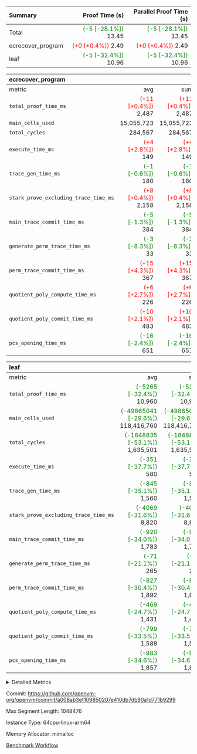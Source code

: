 | Summary | Proof Time (s) | Parallel Proof Time (s) |
|:---|---:|---:|
| Total | <span style='color: green'>(-5 [-28.1%])</span> 13.45 | <span style='color: green'>(-5 [-28.1%])</span> 13.45 |
| ecrecover_program | <span style='color: red'>(+0 [+0.4%])</span> 2.49 | <span style='color: red'>(+0 [+0.4%])</span> 2.49 |
| leaf | <span style='color: green'>(-5 [-32.4%])</span> 10.96 | <span style='color: green'>(-5 [-32.4%])</span> 10.96 |


| ecrecover_program |||||
|:---|---:|---:|---:|---:|
|metric|avg|sum|max|min|
| `total_proof_time_ms ` | <span style='color: red'>(+11 [+0.4%])</span> 2,487 | <span style='color: red'>(+11 [+0.4%])</span> 2,487 | <span style='color: red'>(+11 [+0.4%])</span> 2,487 | <span style='color: red'>(+11 [+0.4%])</span> 2,487 |
| `main_cells_used     ` |  15,055,723 |  15,055,723 |  15,055,723 |  15,055,723 |
| `total_cycles        ` |  284,567 |  284,567 |  284,567 |  284,567 |
| `execute_time_ms     ` | <span style='color: red'>(+4 [+2.8%])</span> 149 | <span style='color: red'>(+4 [+2.8%])</span> 149 | <span style='color: red'>(+4 [+2.8%])</span> 149 | <span style='color: red'>(+4 [+2.8%])</span> 149 |
| `trace_gen_time_ms   ` | <span style='color: green'>(-1 [-0.6%])</span> 180 | <span style='color: green'>(-1 [-0.6%])</span> 180 | <span style='color: green'>(-1 [-0.6%])</span> 180 | <span style='color: green'>(-1 [-0.6%])</span> 180 |
| `stark_prove_excluding_trace_time_ms` | <span style='color: red'>(+8 [+0.4%])</span> 2,158 | <span style='color: red'>(+8 [+0.4%])</span> 2,158 | <span style='color: red'>(+8 [+0.4%])</span> 2,158 | <span style='color: red'>(+8 [+0.4%])</span> 2,158 |
| `main_trace_commit_time_ms` | <span style='color: green'>(-5 [-1.3%])</span> 384 | <span style='color: green'>(-5 [-1.3%])</span> 384 | <span style='color: green'>(-5 [-1.3%])</span> 384 | <span style='color: green'>(-5 [-1.3%])</span> 384 |
| `generate_perm_trace_time_ms` | <span style='color: green'>(-3 [-8.3%])</span> 33 | <span style='color: green'>(-3 [-8.3%])</span> 33 | <span style='color: green'>(-3 [-8.3%])</span> 33 | <span style='color: green'>(-3 [-8.3%])</span> 33 |
| `perm_trace_commit_time_ms` | <span style='color: red'>(+15 [+4.3%])</span> 367 | <span style='color: red'>(+15 [+4.3%])</span> 367 | <span style='color: red'>(+15 [+4.3%])</span> 367 | <span style='color: red'>(+15 [+4.3%])</span> 367 |
| `quotient_poly_compute_time_ms` | <span style='color: red'>(+6 [+2.7%])</span> 226 | <span style='color: red'>(+6 [+2.7%])</span> 226 | <span style='color: red'>(+6 [+2.7%])</span> 226 | <span style='color: red'>(+6 [+2.7%])</span> 226 |
| `quotient_poly_commit_time_ms` | <span style='color: red'>(+10 [+2.1%])</span> 483 | <span style='color: red'>(+10 [+2.1%])</span> 483 | <span style='color: red'>(+10 [+2.1%])</span> 483 | <span style='color: red'>(+10 [+2.1%])</span> 483 |
| `pcs_opening_time_ms ` | <span style='color: green'>(-16 [-2.4%])</span> 651 | <span style='color: green'>(-16 [-2.4%])</span> 651 | <span style='color: green'>(-16 [-2.4%])</span> 651 | <span style='color: green'>(-16 [-2.4%])</span> 651 |

| leaf |||||
|:---|---:|---:|---:|---:|
|metric|avg|sum|max|min|
| `total_proof_time_ms ` | <span style='color: green'>(-5265 [-32.4%])</span> 10,960 | <span style='color: green'>(-5265 [-32.4%])</span> 10,960 | <span style='color: green'>(-5265 [-32.4%])</span> 10,960 | <span style='color: green'>(-5265 [-32.4%])</span> 10,960 |
| `main_cells_used     ` | <span style='color: green'>(-49865041 [-29.6%])</span> 118,416,760 | <span style='color: green'>(-49865041 [-29.6%])</span> 118,416,760 | <span style='color: green'>(-49865041 [-29.6%])</span> 118,416,760 | <span style='color: green'>(-49865041 [-29.6%])</span> 118,416,760 |
| `total_cycles        ` | <span style='color: green'>(-1848835 [-53.1%])</span> 1,635,501 | <span style='color: green'>(-1848835 [-53.1%])</span> 1,635,501 | <span style='color: green'>(-1848835 [-53.1%])</span> 1,635,501 | <span style='color: green'>(-1848835 [-53.1%])</span> 1,635,501 |
| `execute_time_ms     ` | <span style='color: green'>(-351 [-37.7%])</span> 580 | <span style='color: green'>(-351 [-37.7%])</span> 580 | <span style='color: green'>(-351 [-37.7%])</span> 580 | <span style='color: green'>(-351 [-37.7%])</span> 580 |
| `trace_gen_time_ms   ` | <span style='color: green'>(-845 [-35.1%])</span> 1,560 | <span style='color: green'>(-845 [-35.1%])</span> 1,560 | <span style='color: green'>(-845 [-35.1%])</span> 1,560 | <span style='color: green'>(-845 [-35.1%])</span> 1,560 |
| `stark_prove_excluding_trace_time_ms` | <span style='color: green'>(-4069 [-31.6%])</span> 8,820 | <span style='color: green'>(-4069 [-31.6%])</span> 8,820 | <span style='color: green'>(-4069 [-31.6%])</span> 8,820 | <span style='color: green'>(-4069 [-31.6%])</span> 8,820 |
| `main_trace_commit_time_ms` | <span style='color: green'>(-920 [-34.0%])</span> 1,783 | <span style='color: green'>(-920 [-34.0%])</span> 1,783 | <span style='color: green'>(-920 [-34.0%])</span> 1,783 | <span style='color: green'>(-920 [-34.0%])</span> 1,783 |
| `generate_perm_trace_time_ms` | <span style='color: green'>(-71 [-21.1%])</span> 265 | <span style='color: green'>(-71 [-21.1%])</span> 265 | <span style='color: green'>(-71 [-21.1%])</span> 265 | <span style='color: green'>(-71 [-21.1%])</span> 265 |
| `perm_trace_commit_time_ms` | <span style='color: green'>(-827 [-30.4%])</span> 1,892 | <span style='color: green'>(-827 [-30.4%])</span> 1,892 | <span style='color: green'>(-827 [-30.4%])</span> 1,892 | <span style='color: green'>(-827 [-30.4%])</span> 1,892 |
| `quotient_poly_compute_time_ms` | <span style='color: green'>(-469 [-24.7%])</span> 1,431 | <span style='color: green'>(-469 [-24.7%])</span> 1,431 | <span style='color: green'>(-469 [-24.7%])</span> 1,431 | <span style='color: green'>(-469 [-24.7%])</span> 1,431 |
| `quotient_poly_commit_time_ms` | <span style='color: green'>(-799 [-33.5%])</span> 1,588 | <span style='color: green'>(-799 [-33.5%])</span> 1,588 | <span style='color: green'>(-799 [-33.5%])</span> 1,588 | <span style='color: green'>(-799 [-33.5%])</span> 1,588 |
| `pcs_opening_time_ms ` | <span style='color: green'>(-983 [-34.6%])</span> 1,857 | <span style='color: green'>(-983 [-34.6%])</span> 1,857 | <span style='color: green'>(-983 [-34.6%])</span> 1,857 | <span style='color: green'>(-983 [-34.6%])</span> 1,857 |



<details>
<summary>Detailed Metrics</summary>

| group | num_segments | keygen_time_ms | commit_exe_time_ms |
| --- | --- | --- | --- |
| ecrecover_program | 1 | 1,163 | 11 | 

| group | air_name | quotient_deg | interactions | constraints |
| --- | --- | --- | --- | --- |
| ecrecover_program | AccessAdapterAir<16> | 4 | 5 | 11 | 
| ecrecover_program | AccessAdapterAir<2> | 4 | 5 | 11 | 
| ecrecover_program | AccessAdapterAir<32> | 4 | 5 | 11 | 
| ecrecover_program | AccessAdapterAir<4> | 4 | 5 | 11 | 
| ecrecover_program | AccessAdapterAir<64> | 4 | 5 | 11 | 
| ecrecover_program | AccessAdapterAir<8> | 4 | 5 | 11 | 
| ecrecover_program | BitwiseOperationLookupAir<8> | 2 | 2 | 4 | 
| ecrecover_program | KeccakVmAir | 4 | 321 | 4,380 | 
| ecrecover_program | MemoryMerkleAir<8> | 4 | 4 | 38 | 
| ecrecover_program | PersistentBoundaryAir<8> | 4 | 3 | 5 | 
| ecrecover_program | PhantomAir | 4 | 3 | 4 | 
| ecrecover_program | Poseidon2PeripheryAir<BabyBearParameters>, 1> | 2 | 1 | 286 | 
| ecrecover_program | ProgramAir | 1 | 1 | 4 | 
| ecrecover_program | RangeTupleCheckerAir<2> | 1 | 1 | 4 | 
| ecrecover_program | Rv32HintStoreAir | 4 | 19 | 21 | 
| ecrecover_program | VariableRangeCheckerAir | 1 | 1 | 4 | 
| ecrecover_program | VmAirWrapper<Rv32BaseAluAdapterAir, BaseAluCoreAir<4, 8> | 4 | 19 | 30 | 
| ecrecover_program | VmAirWrapper<Rv32BaseAluAdapterAir, LessThanCoreAir<4, 8> | 4 | 17 | 35 | 
| ecrecover_program | VmAirWrapper<Rv32BaseAluAdapterAir, ShiftCoreAir<4, 8> | 4 | 23 | 84 | 
| ecrecover_program | VmAirWrapper<Rv32BranchAdapterAir, BranchEqualCoreAir<4> | 4 | 11 | 17 | 
| ecrecover_program | VmAirWrapper<Rv32BranchAdapterAir, BranchLessThanCoreAir<4, 8> | 4 | 13 | 32 | 
| ecrecover_program | VmAirWrapper<Rv32CondRdWriteAdapterAir, Rv32JalLuiCoreAir> | 4 | 10 | 15 | 
| ecrecover_program | VmAirWrapper<Rv32IsEqualModAdapterAir<2, 1, 32, 32>, ModularIsEqualCoreAir<32, 4, 8> | 4 | 25 | 217 | 
| ecrecover_program | VmAirWrapper<Rv32JalrAdapterAir, Rv32JalrCoreAir> | 4 | 16 | 16 | 
| ecrecover_program | VmAirWrapper<Rv32LoadStoreAdapterAir, LoadSignExtendCoreAir<4, 8> | 4 | 18 | 21 | 
| ecrecover_program | VmAirWrapper<Rv32LoadStoreAdapterAir, LoadStoreCoreAir<4> | 4 | 17 | 27 | 
| ecrecover_program | VmAirWrapper<Rv32MultAdapterAir, DivRemCoreAir<4, 8> | 4 | 25 | 72 | 
| ecrecover_program | VmAirWrapper<Rv32MultAdapterAir, MulHCoreAir<4, 8> | 4 | 24 | 23 | 
| ecrecover_program | VmAirWrapper<Rv32MultAdapterAir, MultiplicationCoreAir<4, 8> | 4 | 19 | 13 | 
| ecrecover_program | VmAirWrapper<Rv32RdWriteAdapterAir, Rv32AuipcCoreAir> | 4 | 11 | 12 | 
| ecrecover_program | VmAirWrapper<Rv32VecHeapAdapterAir<1, 2, 2, 32, 32>, FieldExpressionCoreAir> | 4 | 411 | 378 | 
| ecrecover_program | VmAirWrapper<Rv32VecHeapAdapterAir<2, 1, 1, 32, 32>, FieldExpressionCoreAir> | 4 | 156 | 150 | 
| ecrecover_program | VmAirWrapper<Rv32VecHeapAdapterAir<2, 2, 2, 32, 32>, FieldExpressionCoreAir> | 4 | 422 | 351 | 
| ecrecover_program | VmConnectorAir | 4 | 3 | 8 | 
| leaf | AccessAdapterAir<2> | 4 | 5 | 11 | 
| leaf | AccessAdapterAir<4> | 4 | 5 | 11 | 
| leaf | AccessAdapterAir<8> | 4 | 5 | 11 | 
| leaf | FriReducedOpeningAir | 4 | 39 | 60 | 
| leaf | NativePoseidon2Air<BabyBearParameters>, 1> | 4 | 136 | 530 | 
| leaf | PhantomAir | 4 | 3 | 4 | 
| leaf | ProgramAir | 1 | 1 | 4 | 
| leaf | VariableRangeCheckerAir | 1 | 1 | 4 | 
| leaf | VmAirWrapper<AluNativeAdapterAir, FieldArithmeticCoreAir> | 4 | 15 | 23 | 
| leaf | VmAirWrapper<BranchNativeAdapterAir, BranchEqualCoreAir<1> | 4 | 11 | 22 | 
| leaf | VmAirWrapper<JalNativeAdapterAir, JalCoreAir> | 4 | 7 | 6 | 
| leaf | VmAirWrapper<NativeAdapterAir<2, 0>, PublicValuesCoreAir> | 4 | 11 | 23 | 
| leaf | VmAirWrapper<NativeLoadStoreAdapterAir<1>, NativeLoadStoreCoreAir<1> | 4 | 15 | 16 | 
| leaf | VmAirWrapper<NativeLoadStoreAdapterAir<4>, NativeLoadStoreCoreAir<4> | 4 | 15 | 16 | 
| leaf | VmAirWrapper<NativeVectorizedAdapterAir<4>, FieldExtensionCoreAir> | 4 | 15 | 23 | 
| leaf | VmConnectorAir | 4 | 3 | 8 | 
| leaf | VolatileBoundaryAir | 4 | 4 | 16 | 

| group | air_name | idx | rows | prep_cols | perm_cols | main_cols | cells |
| --- | --- | --- | --- | --- | --- | --- | --- |
| leaf | AccessAdapterAir<2> | 0 | 1,048,576 |  | 12 | 11 | 24,117,248 | 
| leaf | AccessAdapterAir<4> | 0 | 524,288 |  | 12 | 13 | 13,107,200 | 
| leaf | AccessAdapterAir<8> | 0 | 512 |  | 12 | 17 | 14,848 | 
| leaf | FriReducedOpeningAir | 0 | 1,048,576 |  | 44 | 27 | 74,448,896 | 
| leaf | NativePoseidon2Air<BabyBearParameters>, 1> | 0 | 131,072 |  | 160 | 399 | 73,269,248 | 
| leaf | PhantomAir | 0 | 8,192 |  | 8 | 6 | 114,688 | 
| leaf | ProgramAir | 0 | 1,048,576 |  | 8 | 10 | 18,874,368 | 
| leaf | VariableRangeCheckerAir | 0 | 262,144 | 2 | 8 | 1 | 2,359,296 | 
| leaf | VmAirWrapper<AluNativeAdapterAir, FieldArithmeticCoreAir> | 0 | 1,048,576 |  | 20 | 29 | 51,380,224 | 
| leaf | VmAirWrapper<BranchNativeAdapterAir, BranchEqualCoreAir<1> | 0 | 262,144 |  | 16 | 23 | 10,223,616 | 
| leaf | VmAirWrapper<JalNativeAdapterAir, JalCoreAir> | 0 | 16,384 |  | 12 | 9 | 344,064 | 
| leaf | VmAirWrapper<NativeAdapterAir<2, 0>, PublicValuesCoreAir> | 0 | 64 |  | 16 | 23 | 2,496 | 
| leaf | VmAirWrapper<NativeLoadStoreAdapterAir<1>, NativeLoadStoreCoreAir<1> | 0 | 524,288 |  | 24 | 22 | 24,117,248 | 
| leaf | VmAirWrapper<NativeLoadStoreAdapterAir<4>, NativeLoadStoreCoreAir<4> | 0 | 131,072 |  | 24 | 31 | 7,208,960 | 
| leaf | VmAirWrapper<NativeVectorizedAdapterAir<4>, FieldExtensionCoreAir> | 0 | 262,144 |  | 20 | 38 | 15,204,352 | 
| leaf | VmConnectorAir | 0 | 2 | 1 | 8 | 4 | 24 | 
| leaf | VolatileBoundaryAir | 0 | 1,048,576 |  | 8 | 11 | 19,922,944 | 

| group | air_name | segment | rows | prep_cols | perm_cols | main_cols | cells |
| --- | --- | --- | --- | --- | --- | --- | --- |
| ecrecover_program | AccessAdapterAir<16> | 0 | 16,384 |  | 12 | 25 | 606,208 | 
| ecrecover_program | AccessAdapterAir<2> | 0 | 256 |  | 12 | 11 | 5,888 | 
| ecrecover_program | AccessAdapterAir<32> | 0 | 8,192 |  | 12 | 41 | 434,176 | 
| ecrecover_program | AccessAdapterAir<4> | 0 | 128 |  | 12 | 13 | 3,200 | 
| ecrecover_program | AccessAdapterAir<8> | 0 | 32,768 |  | 12 | 17 | 950,272 | 
| ecrecover_program | BitwiseOperationLookupAir<8> | 0 | 65,536 | 3 | 8 | 2 | 655,360 | 
| ecrecover_program | KeccakVmAir | 0 | 128 |  | 532 | 3,163 | 472,960 | 
| ecrecover_program | MemoryMerkleAir<8> | 0 | 4,096 |  | 12 | 32 | 180,224 | 
| ecrecover_program | PersistentBoundaryAir<8> | 0 | 4,096 |  | 8 | 20 | 114,688 | 
| ecrecover_program | PhantomAir | 0 | 64 |  | 8 | 6 | 896 | 
| ecrecover_program | Poseidon2PeripheryAir<BabyBearParameters>, 1> | 0 | 4,096 |  | 8 | 300 | 1,261,568 | 
| ecrecover_program | ProgramAir | 0 | 16,384 |  | 8 | 10 | 294,912 | 
| ecrecover_program | RangeTupleCheckerAir<2> | 0 | 524,288 | 2 | 8 | 1 | 4,718,592 | 
| ecrecover_program | Rv32HintStoreAir | 0 | 256 |  | 24 | 32 | 14,336 | 
| ecrecover_program | VariableRangeCheckerAir | 0 | 262,144 | 2 | 8 | 1 | 2,359,296 | 
| ecrecover_program | VmAirWrapper<Rv32BaseAluAdapterAir, BaseAluCoreAir<4, 8> | 0 | 131,072 |  | 28 | 36 | 8,388,608 | 
| ecrecover_program | VmAirWrapper<Rv32BaseAluAdapterAir, LessThanCoreAir<4, 8> | 0 | 2,048 |  | 24 | 37 | 124,928 | 
| ecrecover_program | VmAirWrapper<Rv32BaseAluAdapterAir, ShiftCoreAir<4, 8> | 0 | 16,384 |  | 28 | 53 | 1,327,104 | 
| ecrecover_program | VmAirWrapper<Rv32BranchAdapterAir, BranchEqualCoreAir<4> | 0 | 16,384 |  | 16 | 26 | 688,128 | 
| ecrecover_program | VmAirWrapper<Rv32BranchAdapterAir, BranchLessThanCoreAir<4, 8> | 0 | 32,768 |  | 20 | 32 | 1,703,936 | 
| ecrecover_program | VmAirWrapper<Rv32CondRdWriteAdapterAir, Rv32JalLuiCoreAir> | 0 | 8,192 |  | 16 | 18 | 278,528 | 
| ecrecover_program | VmAirWrapper<Rv32IsEqualModAdapterAir<2, 1, 32, 32>, ModularIsEqualCoreAir<32, 4, 8> | 0 | 4,096 |  | 32 | 166 | 811,008 | 
| ecrecover_program | VmAirWrapper<Rv32JalrAdapterAir, Rv32JalrCoreAir> | 0 | 8,192 |  | 20 | 28 | 393,216 | 
| ecrecover_program | VmAirWrapper<Rv32LoadStoreAdapterAir, LoadSignExtendCoreAir<4, 8> | 0 | 4,096 |  | 28 | 35 | 258,048 | 
| ecrecover_program | VmAirWrapper<Rv32LoadStoreAdapterAir, LoadStoreCoreAir<4> | 0 | 131,072 |  | 28 | 40 | 8,912,896 | 
| ecrecover_program | VmAirWrapper<Rv32MultAdapterAir, MulHCoreAir<4, 8> | 0 | 8 |  | 40 | 39 | 632 | 
| ecrecover_program | VmAirWrapper<Rv32MultAdapterAir, MultiplicationCoreAir<4, 8> | 0 | 4,096 |  | 28 | 31 | 241,664 | 
| ecrecover_program | VmAirWrapper<Rv32RdWriteAdapterAir, Rv32AuipcCoreAir> | 0 | 4,096 |  | 16 | 21 | 151,552 | 
| ecrecover_program | VmAirWrapper<Rv32VecHeapAdapterAir<1, 2, 2, 32, 32>, FieldExpressionCoreAir> | 0 | 2,048 |  | 416 | 543 | 1,964,032 | 
| ecrecover_program | VmAirWrapper<Rv32VecHeapAdapterAir<2, 1, 1, 32, 32>, FieldExpressionCoreAir> | 0 | 32 |  | 160 | 261 | 13,472 | 
| ecrecover_program | VmAirWrapper<Rv32VecHeapAdapterAir<2, 2, 2, 32, 32>, FieldExpressionCoreAir> | 0 | 1,024 |  | 428 | 619 | 1,072,128 | 
| ecrecover_program | VmConnectorAir | 0 | 2 | 1 | 8 | 4 | 24 | 

| group | idx | trace_gen_time_ms | total_proof_time_ms | total_cycles | total_cells | stark_prove_excluding_trace_time_ms | quotient_poly_compute_time_ms | quotient_poly_commit_time_ms | perm_trace_commit_time_ms | pcs_opening_time_ms | main_trace_commit_time_ms | main_cells_used | generate_perm_trace_time_ms | execute_time_ms |
| --- | --- | --- | --- | --- | --- | --- | --- | --- | --- | --- | --- | --- | --- | --- |
| leaf | 0 | 1,560 | 10,960 | 1,635,501 | 334,709,720 | 8,820 | 1,431 | 1,588 | 1,892 | 1,857 | 1,783 | 118,416,760 | 265 | 580 | 

| group | segment | trace_gen_time_ms | total_proof_time_ms | total_cycles | total_cells | stark_prove_excluding_trace_time_ms | quotient_poly_compute_time_ms | quotient_poly_commit_time_ms | perm_trace_commit_time_ms | pcs_opening_time_ms | main_trace_commit_time_ms | main_cells_used | generate_perm_trace_time_ms | execute_time_ms |
| --- | --- | --- | --- | --- | --- | --- | --- | --- | --- | --- | --- | --- | --- | --- |
| ecrecover_program | 0 | 180 | 2,487 | 284,567 | 38,417,467 | 2,158 | 226 | 483 | 367 | 651 | 384 | 15,055,723 | 33 | 149 | 

</details>


Commit: https://github.com/openvm-org/openvm/commit/a008ab3ef109850207e410db7db90a1d771b9299

Max Segment Length: 1048476

Instance Type: 64cpu-linux-arm64

Memory Allocator: mimalloc

[Benchmark Workflow](https://github.com/openvm-org/openvm/actions/runs/13211124637)
